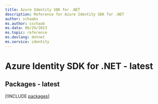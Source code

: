 ```yaml
---
title: Azure Identity SDK for .NET
description: Reference for Azure Identity SDK for .NET
author: schaabs
ms.author: sschaab
ms.data: 06/29/2023
ms.topic: reference
ms.devlang: dotnet
ms.service: identity
---
```

# Azure Identity SDK for .NET - latest
## Packages - latest
[!INCLUDE [packages](identity-index.md)]